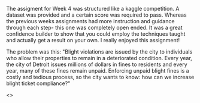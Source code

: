 The assigment for Week 4 was structured like a kaggle competition. A dataset was provided and a certain score was required to pass. Whereas the previous weeks assignments had more instruction and guidance through each step- this one was completely open ended. It was a great confidence builder to show that you could employ the techniques taught and actually get a result on your own. I really enjoyed this assignment! 

The problem was this: "Blight violations are issued by the city to individuals who allow their properties to remain in a deteriorated condition. Every year, the city of Detroit issues millions of dollars in fines to residents and every year, many of these fines remain unpaid. Enforcing unpaid blight fines is a costly and tedious process, so the city wants to know: how can we increase blight ticket compliance?"

<<TODO>>
